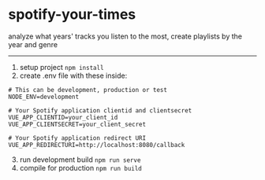 # spotify-your-times
analyze what years' tracks you listen to the most, create playlists by the year and genre

---
1. setup project `npm install`
2. create .env file with these inside:
```
# This can be development, production or test
NODE_ENV=development

# Your Spotify application clientid and clientsecret
VUE_APP_CLIENTID=your_client_id
VUE_APP_CLIENTSECRET=your_client_secret

# Your Spotify application redirect URI
VUE_APP_REDIRECTURI=http://localhost:8080/callback
```
3. run development build `npm run serve`
4. compile for production `npm run build`
